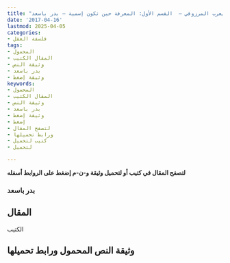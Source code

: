 ```yaml
---
title: "الهروب من الايديولوجيا : مدخل إلى فكر أبي يعرب المرزوقي – الجزء الرابع: منهجية أبي يعرب المرزوقي –  القسم الأول: المعرفة حين تكون إسمية – بدر باسعد"
date: '2017-04-16'
lastmod: 2025-04-05
categories:
- فلسفة العقل
tags:
- المحمول
- المقال الكتيب
- وثيقة النص
- بدر باسعد
- وثيقة إضغط
keywords:
- المحمول
- المقال الكتيب
- وثيقة النص
- بدر باسعد
- وثيقة إضغط
- إضغط
- لتصفح المقال
- ورابط تحميلها
- كتيب لتحميل
- لتحميل

---
```

**لتصفح المقال في كتيب أو لتحميل وثيقة و-ن-م إضغط على الروابط أسفله**

### بدر باسعد

## المقال

الكتيب

## وثيقة النص المحمول ورابط تحميلها

###
